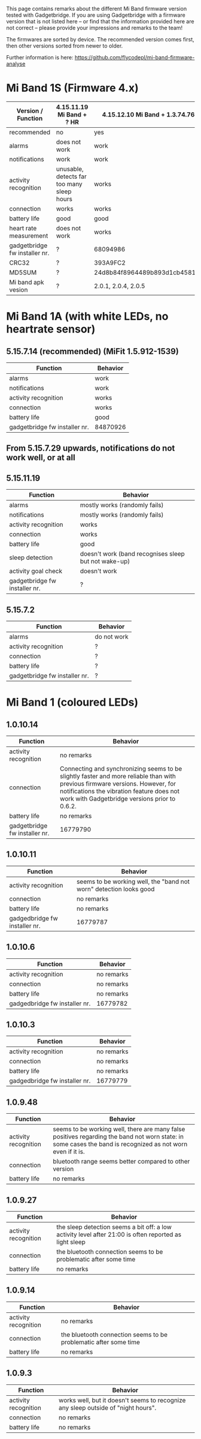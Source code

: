 This page contains remarks about the different Mi Band firmware version tested with Gadgetbridge. If you are using Gadgetbridge with a firmware version that is not listed here – or find that the information provided here are not correct – please provide your impressions and remarks to the team!

The firmwares are sorted by device. The recommended version comes first, then other versions sorted from newer to older.

Further information is here: https://github.com/flycodepl/mi-band-firmware-analyse

<!--
Template for each firmware:
## 1.0.
| Function | Behavior |
| --- | --- |
| alarms  | |
| notifications | |
| activity recognition |  |
| connection |  |
| battery life |  |
| gadgetbridge fw installer nr. |  |

-->

# Mi Band 1S (Firmware 4.x)
| Version / Function            | 4.15.11.19 Mi Band  + ? HR                 | 4.15.12.10 Mi Band + 1.3.74.76 HR | 4.16.3.7 Mi Band + 1.3.76.18 HR  | 4.16.4.22 Mi Band + 1.3.76.22 HR  |
|------------------------------ | ------------------------------------------ | --------------------------------- | -------------------------------- | ----------------------------------|
| recommended                   | no                                         | yes                               | no                               | no                                |
| alarms                        | does not work                              | work                              | work                             | work                              |
| notifications                 | work                                       | work                              | work                             | work                              |
| activity recognition          | unusable, detects far too many sleep hours | works                             | works                            | works                             |
| connection                    | works                                      | works                             | works                            | works                             |
| battery life                  | good                                       | good                              | good                             | good                              |
| heart rate measurement        | does not work                              | works                             | works                            | works                             |
| gadgetbridge fw installer nr. | ?                                          | 68094986                          | ?                                | ?                                 |
| CRC32                         | ?                                          | 393A9FC2                          | A3F47C39                         | 5E1A74E2                          |
| MD5SUM                        | ?                                          | 24d8b84f8964489b893d1cb4581dc85f  | 7883298d9696c608210991c1dc3d0030 | 3b3b1427078b23808dce480a85665423  |
| Mi band apk vesion            | ?                                          | 2.0.1, 2.0.4, 2.0.5               | 2.0.10                           | 2.1.0, 2.1.1, 2.1.4, 2.1.5, 2.1.6 |

# Mi Band 1A (with white LEDs, no heartrate sensor)
## 5.15.7.14 (recommended) (MiFit 1.5.912-1539)
| Function | Behavior |
| --- | --- |
| alarms | work |
| notifications | work |
| activity recognition | works |
| connection | works |
| battery life | good |
| gadgetbridge fw installer nr. | 84870926 |

## From 5.15.7.29 upwards, notifications do not work well, or at all

## 5.15.11.19
| Function | Behavior |
| --- | --- |
| alarms | mostly works (randomly fails) |
| notifications | mostly works (randomly fails) |
| activity recognition | works |
| connection | works |
| battery life | good |
| sleep detection | doesn't work (band recognises sleep but not wake-up) |
| activity goal check | doesn't work |
| gadgetbridge fw installer nr. | ? |

## 5.15.7.2
| Function | Behavior |
| --- | --- |
| alarms | do not work |
| activity recognition | ? |
| connection | ? |
| battery life | ? |
| gadgetbridge fw installer nr. | ? |

# Mi Band 1 (coloured LEDs)

## 1.0.10.14
| Function | Behavior |
| --- | --- |
| activity recognition | no remarks |
| connection | Connecting and synchronizing seems to be slightly faster and more reliable than with previous firmware versions. However, for notifications the vibration feature does not work with Gadgetbridge versions prior to 0.6.2. |
| battery life | no remarks |
| gadgetbridge fw installer nr. | 16779790 |

## 1.0.10.11
| Function | Behavior |
| --- | --- |
| activity recognition | seems to be working well, the "band not worn" detection looks good |
| connection | no remarks |
| battery life | no remarks |
| gadgedbridge fw installer nr. | 16779787 |

## 1.0.10.6
| Function | Behavior |
| --- | --- |
| activity recognition | no remarks |
| connection | no remarks |
| battery life | no remarks |
| gadgedbridge fw installer nr. | 16779782 |

## 1.0.10.3
| Function | Behavior |
| --- | --- |
| activity recognition | no remarks |
| connection | no remarks |
| battery life | no remarks |
| gadgedbridge fw installer nr. | 16779779 |

## 1.0.9.48
| Function | Behavior |
| --- | --- |
| activity recognition | seems to be working well, there are many false positives regarding the band not worn state: in some cases the band is recognized as not worn even if it is. |
| connection | bluetooth range seems better compared to other version |
| battery life | no remarks |

## 1.0.9.27
| Function | Behavior |
| --- | --- |
| activity recognition | the sleep detection seems a bit off: a low activity level after 21:00 is often reported as light sleep |
| connection | the bluetooth connection seems to be problematic after some time |
| battery life | no remarks |

## 1.0.9.14
| Function | Behavior |
| --- | --- |
| activity recognition | no remarks |
| connection | the bluetooth connection seems to be problematic after some time |
| battery life | no remarks |

## 1.0.9.3
| Function | Behavior |
| --- | --- |
| activity recognition | works well, but it doesn't seems to recognize any sleep outside of "night hours". |
| connection | no remarks |
| battery life | no remarks |
